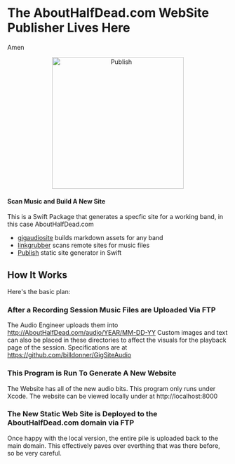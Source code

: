 # The AboutHalfDead.com WebSite Publisher Lives Here
Amen

<p align="center">
<img src="https://billdonner.com/images/hdsite/HdSite1024x1024.png" width="300" max-width="90%" alt="Publish" />
</p>

#### Scan Music and Build A New Site

This is a Swift Package that generates a specfic site for a working band, in this case AboutHalfDead.com

- [gigaudiosite](https://github.com/billdonner/GigSiteAudio) builds markdown assets for any band
- [linkgrubber](https://github.com/billdonner/LinkGrubber) scans remote sites for music files
- [Publish](https://github.com/JohnSundell/Publish) static site generator in Swift

## How It Works

Here's the basic plan:

### After a Recording Session Music Files are Uploaded Via FTP
The Audio Engineer uploads them into http://AboutHalfDead.com/audio/YEAR/MM-DD-YY
Custom images and text can also be placed in these directories to affect the visuals for the playback page of the session. Specifications are at https://github.com/billdonner/GigSiteAudio

###  This Program is Run To Generate A New Website

The Website has all of the new audio bits.  This program only runs under Xcode. The website can be viewed locally under at http://localhost:8000

### The New Static Web Site is Deployed to the AboutHalfDead.com domain via FTP

Once happy with the local version, the entire pile is uploaded back to the main domain. This effectively paves over everthing that was there before, so be very careful.





